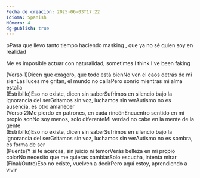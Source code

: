 ```yaml
---
Fecha de creación: 2025-06-03T17:22
Idioma: Spanish
Número: 4
dg-publish: true
---
```

pPasa que llevo tanto tiempo haciendo masking , que ya no sé quien soy en realidad

Me es imposible actuar con naturalidad, sometimes I think I've been faking

(Verso 1)Dicen que exagero, que todo está bienNo ven el caos detrás de mi sienLas luces me gritan, el mundo no callaPero sonrío mientras mi alma estalla  
(Estribillo)Eso no existe, dicen sin saberSufrimos en silencio bajo la ignorancia del serGritamos sin voz, luchamos sin verAutismo no es ausencia, es otro amanecer  
(Verso 2)Me pierdo en patrones, en cada rincónEncuentro sentido en mi propio sonNo soy menos, solo diferenteMi verdad no cabe en la mente de la gente  
(Estribillo)Eso no existe, dicen sin saberSufrimos en silencio bajo la ignorancia del serGritamos sin voz, luchamos sin verAutismo no es sombra, es forma de ser  
(Puente)Y si te acercas, sin juicio ni temorVerás belleza en mi propio colorNo necesito que me quieras cambiarSolo escucha, intenta mirar  
(Final/Outro)Eso no existe, vuelven a decirPero aquí estoy, aprendiendo a vivir